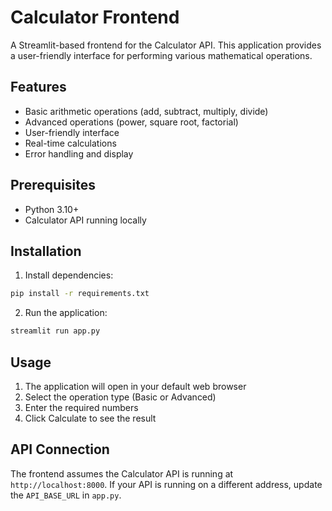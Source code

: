 # Calculator Frontend

A Streamlit-based frontend for the Calculator API. This application provides a user-friendly interface for performing various mathematical operations.

## Features

- Basic arithmetic operations (add, subtract, multiply, divide)
- Advanced operations (power, square root, factorial)
- User-friendly interface
- Real-time calculations
- Error handling and display

## Prerequisites

- Python 3.10+
- Calculator API running locally

## Installation

1. Install dependencies:
```bash
pip install -r requirements.txt
```

2. Run the application:
```bash
streamlit run app.py
```

## Usage

1. The application will open in your default web browser
2. Select the operation type (Basic or Advanced)
3. Enter the required numbers
4. Click Calculate to see the result

## API Connection

The frontend assumes the Calculator API is running at `http://localhost:8000`. If your API is running on a different address, update the `API_BASE_URL` in `app.py`.